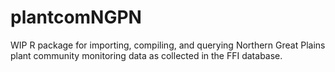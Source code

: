 # plantcomNGPN
WIP R package for importing, compiling, and querying Northern Great Plains plant community monitoring data as collected in the FFI database. 
